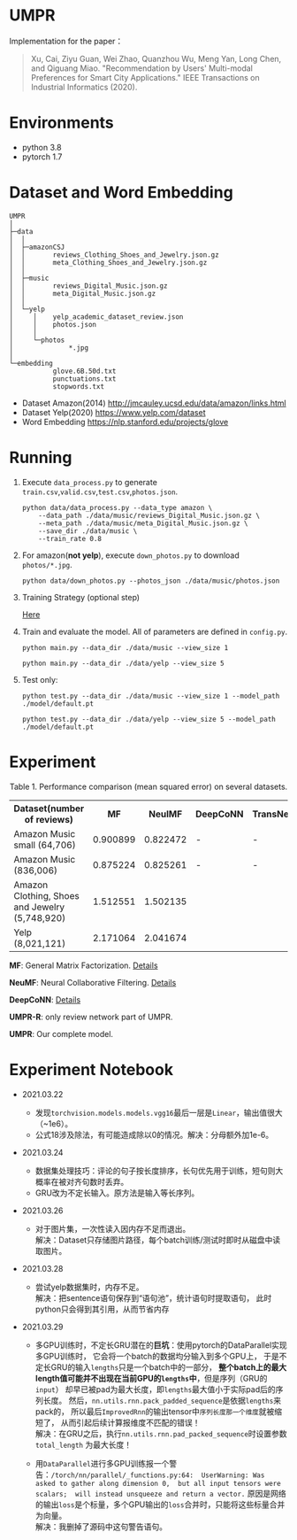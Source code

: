 UMPR
===
Implementation for the paper：  
>Xu, Cai, Ziyu Guan, Wei Zhao, Quanzhou Wu, Meng Yan, Long Chen, and Qiguang Miao.
 "Recommendation by Users' Multi-modal Preferences for Smart City Applications."
 IEEE Transactions on Industrial Informatics (2020).

# Environments
+ python 3.8
+ pytorch 1.7

# Dataset and Word Embedding

```
UMPR
│
├─data
│  │
│  ├─amazonCSJ
│  │       reviews_Clothing_Shoes_and_Jewelry.json.gz
│  │       meta_Clothing_Shoes_and_Jewelry.json.gz
│  │
│  ├─music
│  │       reviews_Digital_Music.json.gz
│  │       meta_Digital_Music.json.gz
│  │
│  └─yelp
│     │    yelp_academic_dataset_review.json
│     │    photos.json
│     │
│     └─photos
│              *.jpg
│
└─embedding
           glove.6B.50d.txt
           punctuations.txt
           stopwords.txt
```

+ Dataset Amazon(2014) http://jmcauley.ucsd.edu/data/amazon/links.html
+ Dataset Yelp(2020) https://www.yelp.com/dataset
+ Word Embedding https://nlp.stanford.edu/projects/glove

# Running

1. Execute `data_process.py` to generate 
`train.csv`,`valid.csv`,`test.csv`,`photos.json`.
    ```shell script
    python data/data_process.py --data_type amazon \
        --data_path ./data/music/reviews_Digital_Music.json.gz \
        --meta_path ./data/music/meta_Digital_Music.json.gz \
        --save_dir ./data/music \
        --train_rate 0.8
    ```

2. For amazon(**not yelp**), execute `down_photos.py` to download `photos/*.jpg`.

    ```shell script
    python data/down_photos.py --photos_json ./data/music/photos.json
    ```

3. Training Strategy (optional step)

    [Here](./pretrain/README.md)

4. Train and evaluate the model. All of parameters are defined in `config.py`. 
    ```shell script
    python main.py --data_dir ./data/music --view_size 1
    ```
    ```shell script
    python main.py --data_dir ./data/yelp --view_size 5
    ```

5. Test only:
    ```shell script
    python test.py --data_dir ./data/music --view_size 1 --model_path ./model/default.pt
    ```
    ```shell script
    python test.py --data_dir ./data/yelp --view_size 5 --model_path ./model/default.pt
    ```

# Experiment

<p align="center" style="margin: 0">
Table 1. 
Performance comparison (mean squared error) on several datasets.
</p>
<table align="center">
    <tr>
        <th>Dataset(number of reviews)</th>
        <th>MF</th>
        <th>NeulMF</th>
        <th>DeepCoNN</th>
        <th>TransNets</th>
        <th>MPCN</th>
        <th>UMPR-R</th>
        <th>UMPR</th>
    </tr>
    <tr>
        <td>Amazon Music small (64,706)</td>
        <td>0.900899</td>
        <td>0.822472</td>
        <td>-</td>
        <td>-</td>
        <td>-</td>
        <td>1.117017</td>
        <td>0.925538</td>
    </tr>
    <tr>
        <td>Amazon Music (836,006)</td>
        <td>0.875224</td>
        <td>0.825261</td>
        <td>-</td>
        <td>-</td>
        <td>-</td>
        <td>-</td>
        <td>0.955383</td>
    </tr>
    <tr>
        <td>Amazon Clothing, Shoes and Jewelry (5,748,920)</td>
        <td>1.512551</td>
        <td>1.502135</td>
    </tr>
    <tr>
        <td>Yelp (8,021,121)</td>
        <td>2.171064</td>
        <td>2.041674</td>
    </tr>
</table>

**MF**: General Matrix Factorization.
[Details](https://github.com/iamwinter/MatrixFactorization)

**NeuMF**: Neural Collaborative Filtering.
[Details](https://github.com/iamwinter/NeuralCollaborativeFiltering)

**DeepCoNN**: [Details](https://github.com/iamwinter/DeepCoNN)

**UMPR-R**: only review network part of UMPR.

**UMPR**: Our complete model.


# Experiment Notebook

+ 2021.03.22

  - 发现`torchvision.models.models.vgg16`最后一层是`Linear`，输出值很大（~1e6）。
  - 公式18涉及除法，有可能造成除以0的情况。解决：分母额外加1e-6。

+ 2021.03.24

  - 数据集处理技巧：评论的句子按长度排序，长句优先用于训练，短句则大概率在被对齐句数时丢弃。
  - GRU改为不定长输入。原方法是输入等长序列。

+ 2021.03.26

  - 对于图片集，一次性读入因内存不足而退出。  
  解决：Dataset只存储图片路径，每个batch训练/测试时即时从磁盘中读取图片。

+ 2021.03.28

  - 尝试yelp数据集时，内存不足。  
    解决：把sentence语句保存到“语句池”，统计语句时提取语句，
    此时python只会得到其引用，从而节省内存

+ 2021.03.29

  - 多GPU训练时，不定长GRU潜在的**巨坑**：使用pytorch的DataParallel实现多GPU训练时，
    它会将一个batch的数据均分输入到多个GPU上，
    于是不定长GRU的输入`lengths`只是一个batch中的一部分，
    **整个batch上的最大length值可能并不出现在当前GPU的`lengths`中**，但是序列（GRU的`input`）
    却早已被pad为最大长度，即`lengths`最大值小于实际pad后的序列长度。
    然后，`nn.utils.rnn.pack_padded_sequence`是依据`lengths`来pack的，
    所以最后`ImprovedRnn`的输出tensor中`序列长度那一个维度`就被缩短了，
    从而引起后续计算报维度不匹配的错误！  
    解决：在GRU之后，执行`nn.utils.rnn.pad_packed_sequence`时设置参数`total_length`
    为最大长度！
    
  - 用`DataParallel`进行多GPU训练报一个警告：`/torch/nn/parallel/_functions.py:64: 
    UserWarning: Was asked to gather along dimension 0, 
    but all input tensors were scalars; 
    will instead unsqueeze and return a vector.`
    原因是网络的输出`loss`是个标量，多个GPU输出的`loss`合并时，只能将这些标量合并为向量。  
    解决：我删掉了源码中这句警告语句。